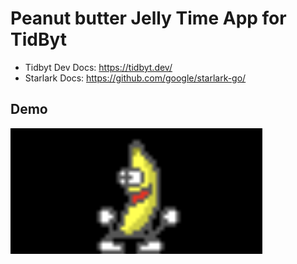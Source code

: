 # Peanut butter Jelly Time App for TidByt

- Tidbyt Dev Docs: https://tidbyt.dev/
- Starlark Docs: https://github.com/google/starlark-go/

## Demo
<img src="./pb_jelly_time.webp" width="80%">
